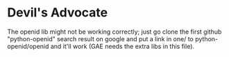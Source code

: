 # Devil's Advocate
The openid lib might not be working correctly; just go clone the first github "python-openid" search result on google and put a link in one/ to python-openid/openid and it'll work (GAE needs the extra libs in this file).
